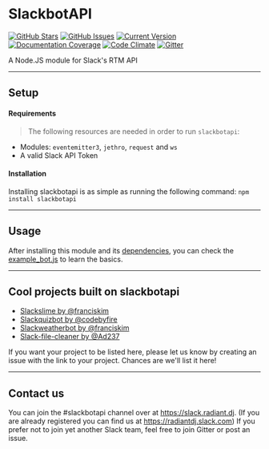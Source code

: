 SlackbotAPI
============
[![GitHub Stars](https://img.shields.io/github/stars/xBytez/slackbotapi.svg)](https://github.com/xBytez/slackbotapi/stargazers)
[![GitHub Issues](https://img.shields.io/github/issues/xBytez/slackbotapi.svg)](https://github.com/xBytez/slackbotapi/issues)
[![Current Version](https://img.shields.io/npm/v/slackbotapi.svg)](https://github.com/xBytez/slackbotapi)
[![Documentation Coverage](http://inch-ci.org/github/xBytez/slackbotapi.svg?branch=master)](http://inch-ci.org/github/xBytez/slackbotapi)
[![Code Climate](https://codeclimate.com/github/xBytez/slackbotapi/badges/gpa.svg)](https://codeclimate.com/github/xBytez/slackbotapi)
[![Gitter](https://badges.gitter.im/Join%20Chat.svg)](https://gitter.im/xBytez/slackbotapi?utm_source=badge&utm_medium=badge&utm_campaign=pr-badge)

A Node.JS module for Slack's RTM API

---

## Setup

#### Requirements
>The following resources are needed in order to run `slackbotapi`:

 * Modules: `eventemitter3`, `jethro`, `request` and `ws`
 * A valid Slack API Token

#### Installation
Installing slackbotapi is as simple as running the following command:
```npm install slackbotapi```

---

## Usage
After installing this module and its [dependencies](#Requirements), you can check the [example_bot.js](https://github.com/xBytez/slackbotapi/blob/master/examples/example_bot.js) to learn the basics.

---

## Cool projects built on slackbotapi

 * [Slackslime by @franciskim](https://github.com/franciskim/slackslime)
 * [Slackquizbot by @codebyfire](https://github.com/codebyfire/slackquizbot)
 * [Slackweatherbot by @franciskim](https://github.com/franciskim/Slackweatherbot)
 * [Slack-file-cleaner by @Ad237](https://github.com/Ad237/slack-file-cleaner)

If you want your project to be listed here, please let us know by creating an issue with the link to your project. Chances are we'll list it here!

---

## Contact us
You can join the #slackbotapi channel over at https://slack.radiant.dj. (If you are already registered you can find us at https://radiantdj.slack.com) If you prefer not to join yet another Slack team, feel free to join Gitter or post an issue.
